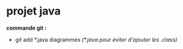 # projet java

__commande git :__
* git add \*.java diagrammes _(\*.java pour éviter d'ajouter les .class)_
